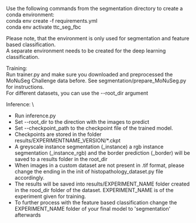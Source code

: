 Use the following commands from the segmentation directory to create a conda environment: \
conda env create -f requirements.yml \
conda env activate ttc_seg_fbc

Please note, that the environment is only used for segmentation and feature based classification. \
A separate environment needs to be created for the deep learning classification.

Training: \
Run trainer.py and make sure you downloaded and preprocessed the MoNuSeg Challenge data before. See segmentation/prepare_MoNuSeg.py for instructions. \
For different datasets, you can use the --root_dir argument

Inference: \
- Run inference.py
- Set --root_dir to the direction with the images to predict
- Set --checkpoint_path to the checkpoint file of the trained model. 
- Checkpoints are stored in the folder results/EXPERIMENTNAME_VERSION/*.ckpt
- A greyscale instance segmentation (_instance) a rgb instance segmentation (_instance_rgb) and the border prediction (_border) will be saved to a results folder in the root_dir
- When images in a custom dataset are not present in .tif format, please change the ending in the init of histopathology_dataset.py file accordingly.
- The results will be saved into results/EXPERIMENT_NAME folder created in the rood_dir folder of the dataset. EXPERIMENT_NAME is of the experiment given for training.
- To further process with the feature based classification change the EXPERIMENT_NAME folder of your final model to 'segmentation' afterwards